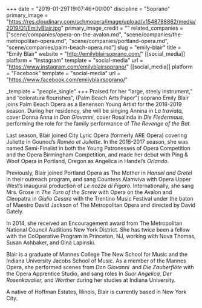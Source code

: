 +++
date = "2019-01-29T19:07:46+00:00"
discipline = "Soprano"
primary_image = "https://res.cloudinary.com/schmopera/image/upload/v1548788862/media/2019/01/EmilyBlair.jpg"
primary_image_credit = ""
related_companies = ["scene/companies/opera-on-the-avalon.md", "scene/companies/the-metropolitan-opera.md", "scene/companies/portland-opera.md", "scene/companies/palm-beach-opera.md"]
slug = "emily-blair"
title = "Emily Blair"
website = "http://emilyblairsoprano.com/"
[[social_media]]
platform = "Instagram"
template = "social-media"
url = "https://www.instagram.com/emilyblairsoprano/"
[[social_media]]
platform = "Facebook"
template = "social-media"
url = "https://www.facebook.com/emilyblairsoprano/"

_template = "people_single"
+++
Praised for her “large, steely instrument,” and “coloratura flourishes”, (Palm Beach Arts Paper") soprano Emily Blair joins Palm Beach Opera as a Benenson Young Artist for the 2018-2019 season. During her residency, she will be singing Annina in _La traviata,_ cover Donna Anna in _Don Giovanni_, cover Rosalinda in _Die Fledermaus,_ performing the role for the family performance of _The Revenge of the Bat_.  
  
Last season, Blair joined City Lyric Opera (formerly ARE Opera) covering Juliette in Gounod’s _Roméo et Juliette_. In the 2016-2017 season, she was named Semi-Finalist in both the Young Patronesses of Opera Competition and the Opera Birmingham Competition, and made her debut with Ping & Woof Opera in Portland, Oregon as Angelica in Handel’s _Orlando_.

Previously, Blair joined Portland Opera as The Mother in _Hansel and Gretel_ in their outreach program, and sang Countess Alamviva with Opera Upper West’s inaugural production of _Le nozze di Figaro_. Internationally, she sang Mrs. Grose  in _The Turn of the Screw_ with Opera on the Avalon and Cleopatra in _Giulio Cesare_ with the Trentino Music Festival under the baton of Maestro David Jackson of The Metropolitan Opera and directed by David Gately.

In 2014, she received an Encouragement award from The Metropolitan National Council Auditions New York District. She has twice been a fellow with the CoOperative Program in Princeton, NJ, working with Nova Thomas, Susan Ashbaker, and Gina Lapinski.

Blair is a graduate of Mannes College The New School for Music and the Indiana University Jacobs School of Music. As a member of the Mannes Opera, she performed scenes from _Don Giovanni_  and _Die Zauberflöte_ with the Opera Apprentice Studio, and sang roles In _Suor Angelica, Der Rosenkavalier,_ and _Werther_ during her studies at Indiana University.

A native of Hoffman Estates, Illinois, Blair is currently based in New York City.